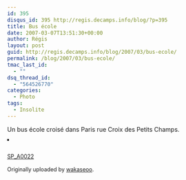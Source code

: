 ```yaml
---
id: 395
disqus_id: 395 http://regis.decamps.info/blog/?p=395
title: Bus école
date: 2007-03-07T13:51:30+00:00
author: Régis
layout: post
guid: http://regis.decamps.info/blog/2007/03/bus-ecole/
permalink: /blog/2007/03/bus-ecole/
tmac_last_id:
  - ""
dsq_thread_id:
  - "564526770"
categories:
  - Photo
tags:
  - Insolite
---
```

Un bus école croisé dans Paris rue Croix des Petits Champs.
   
[<img src="http://farm1.static.flickr.com/175/417452709_8b341e59c9_m.jpg" alt="" style="border: solid 2px #000000;" />](http://www.flickr.com/photos/wakaseoo/417452709/ "photo sharing")
   

   
<span style="font-size: 0.9em; margin-top: 0px;"><br /> <a href="http://www.flickr.com/photos/wakaseoo/417452709/">SP_A0022</a><br /> <br /> Originally uploaded by <a href="http://www.flickr.com/people/wakaseoo/">wakaseoo</a>.<br /> </span>

